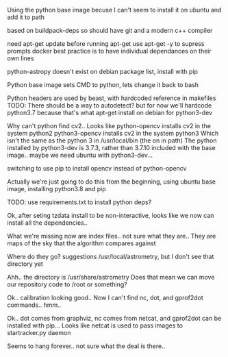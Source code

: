 Using the python base image becuse I can't seem to install it on ubuntu and add it to path

based on buildpack-deps so should have git and a modern c++ compiler

need apt-get update before running apt-get
use apt-get -y to supress prompts
docker best practice is to have individual dependances on their own lines

python-astropy doesn't exist on debian package list, install with pip

Python base image sets CMD to python, lets change it back to bash

Python headers are used by beast, with hardcoded reference in makefiles
TODO: There should be a way to autodetect? 
but for now we'll hardcode python3.7 because that's what apt-get install on debian for python3-dev

Why can't python find cv2..
Looks like python-opencv installs cv2 in the system python2
python3-opencv installs cv2 in the system python3
Which isn't the same as the python 3 in /usr/local/bin (the on in path)
The python installed by python3-dev is 3.7.3, rather than 3.7.10 included with the base image.. maybe we need ubuntu with python3-dev...

switching to use pip to install opencv instead of python-opencv

Actually we're just going to do this from the beginning, using ubuntu base image, installing python3.8 and pip

TODO: use requirements.txt to install python deps?

Ok, after seting tzdata install to be non-interactive, looks like we now can install all the dependencies..

What we're missing now are index files.. not sure what they are..
They are maps of the sky that the algorithm compares against

Where do they go? suggestions /usr/local/astrometry, but I don't see that directory yet

Ahh.. the directory is /usr/share/astrometry
Does that mean we can move our repository code to /root or something?

Ok.. calibration looking good..
Now I can't find nc, dot, and gprof2dot commands.. hmm..

Ok.. dot comes from graphviz, nc comes from netcat, and gprof2dot can be installed with pip...
Looks like netcat is used to pass images to startracker.py daemon

Seems to hang forever.. not sure what the deal is there..
